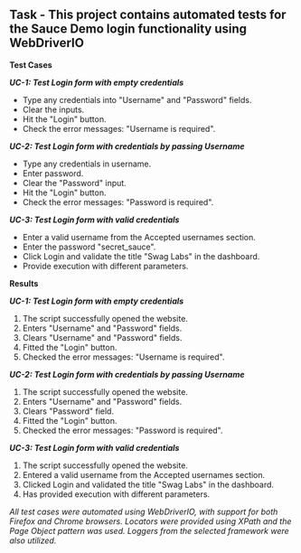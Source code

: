 ## Task - This project contains automated tests for the Sauce Demo login functionality using WebDriverIO

**Test Cases**

***UC-1: Test Login form with empty credentials***
- Type any credentials into "Username" and "Password" fields.
- Clear the inputs.
- Hit the "Login" button.
- Check the error messages: "Username is required".

***UC-2: Test Login form with credentials by passing Username***
- Type any credentials in username.
- Enter password.
- Clear the "Password" input.
- Hit the "Login" button.
- Check the error messages: "Password is required".

***UC-3: Test Login form with valid credentials***
- Enter a valid username from the Accepted usernames section.
- Enter the password "secret_sauce".
- Click Login and validate the title "Swag Labs" in the dashboard.
- Provide execution with different parameters.

**Results**

***UC-1: Test Login form with empty credentials***
1. The script successfully opened the website.
2. Enters "Username" and "Password" fields.
3. Clears "Username" and "Password" fields.
4. Fitted the "Login" button.
5. Checked the error messages: "Username is required".

***UC-2: Test Login form with credentials by passing Username***
1. The script successfully opened the website.
2. Enters "Username" and "Password" fields.
3. Clears "Password" field.
4. Fitted the "Login" button.
5. Checked the error messages: "Password is required".

***UC-3: Test Login form with valid credentials***
1. The script successfully opened the website.
2. Entered a valid username from the Accepted usernames section.
3. Clicked Login and validated the title "Swag Labs" in the dashboard.
4. Has provided execution with different parameters.

*All test cases were automated using WebDriverIO, with support for both Firefox and Chrome browsers. Locators were provided using XPath and the Page Object pattern was used. Loggers from the selected framework were also utilized.* 
